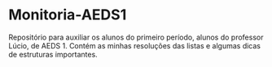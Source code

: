 ﻿# Monitoria-AEDS1
Repositório para auxiliar os alunos do primeiro período, alunos do professor Lúcio, de AEDS 1. Contém as minhas resoluções das listas e algumas dicas de estruturas importantes.
